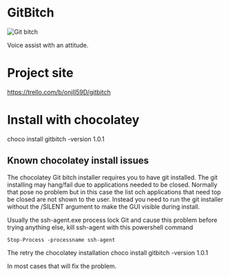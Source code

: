 # GitBitch
![Git bitch](https://theellipses.files.wordpress.com/2011/07/15477-18dg.jpeg)

Voice assist with an attitude.

# Project site
https://trello.com/b/onjII59D/gitbitch

# Install with chocolatey
choco install gitbitch -version 1.0.1

## Known chocolatey install issues
The chocolatey Git bitch installer requires you to have git installed. 
The git installing may hang/fail due to applications needed to be closed. Normally that pose no problem but in this case the list och applications that need top be closed are not shown to the user.
Instead you need to run the git installer without the /SILENT argument to make the GUI visible during install.

Usually the ssh-agent.exe process lock Git and cause this problem before trying anything else, kill ssh-agent with this powershell command

`Stop-Process -processname ssh-agent`

The retry the chocolatey installation
choco install gitbitch -version 1.0.1

In most cases that will fix the problem.